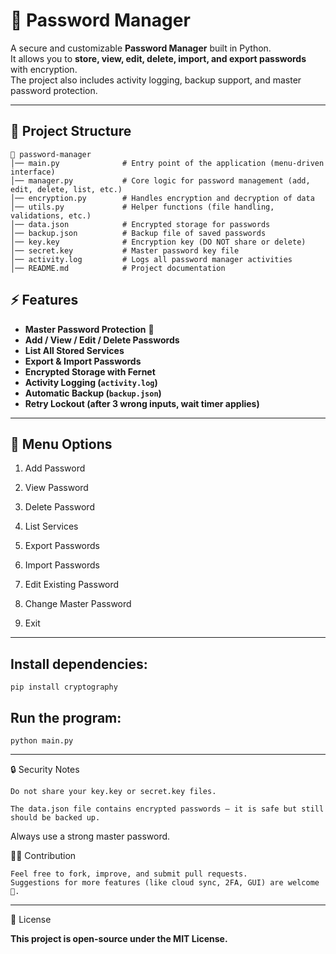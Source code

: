 # 🔐 Password Manager

A secure and customizable **Password Manager** built in Python.  
It allows you to **store, view, edit, delete, import, and export passwords** with encryption.  
The project also includes activity logging, backup support, and master password protection.

---

## 📂 Project Structure

```
📁 password-manager
│── main.py              # Entry point of the application (menu-driven interface)
│── manager.py           # Core logic for password management (add, edit, delete, list, etc.)
│── encryption.py        # Handles encryption and decryption of data
│── utils.py             # Helper functions (file handling, validations, etc.)
│── data.json            # Encrypted storage for passwords
│── backup.json          # Backup file of saved passwords
│── key.key              # Encryption key (DO NOT share or delete)
│── secret.key           # Master password key file
│── activity.log         # Logs all password manager activities
│── README.md            # Project documentation
```

## ⚡ Features

- **Master Password Protection** 🔑
- **Add / View / Edit / Delete Passwords**
- **List All Stored Services**
- **Export & Import Passwords**
- **Encrypted Storage with Fernet**
- **Activity Logging (`activity.log`)**
- **Automatic Backup (`backup.json`)**
- **Retry Lockout (after 3 wrong inputs, wait timer applies)**

---

## 📌 Menu Options

1. Add Password

2. View Password

3. Delete Password

4. List Services

5. Export Passwords

6. Import Passwords

7. Edit Existing Password

8. Change Master Password

9. Exit

----

## Install dependencies:

    pip install cryptography


## Run the program:

    python main.py

---

🔒 Security Notes

    Do not share your key.key or secret.key files.

    The data.json file contains encrypted passwords – it is safe but still should be backed up.

Always use a strong master password.


🧑‍💻 Contribution

    Feel free to fork, improve, and submit pull requests.
    Suggestions for more features (like cloud sync, 2FA, GUI) are welcome 🚀.


---
📜 License

**This project is open-source under the MIT License.**
